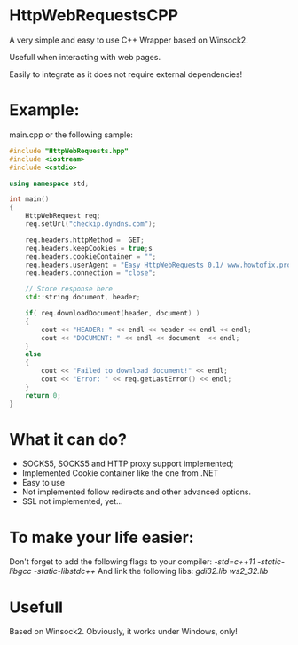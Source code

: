 # HttpWebRequestsCPP

A very simple and easy to use C++ Wrapper based on Winsock2.

Usefull when interacting with web pages.

Easily to integrate as it does not require external dependencies!

# Example:

main.cpp or the following sample:

```cpp
#include "HttpWebRequests.hpp"
#include <iostream>
#include <cstdio>

using namespace std;

int main()
{
    HttpWebRequest req;
    req.setUrl("checkip.dyndns.com");

    req.headers.httpMethod =  GET;
    req.headers.keepCookies = true;s
    req.headers.cookieContainer = "";
    req.headers.userAgent = "Easy HttpWebRequests 0.1/ www.howtofix.pro";
    req.headers.connection = "close";

    // Store response here
    std::string document, header;

    if( req.downloadDocument(header, document) )
    {
        cout << "HEADER: " << endl << header << endl << endl;
        cout << "DOCUMENT: " << endl << document  << endl;
    }
    else
    {
        cout << "Failed to download document!" << endl;
        cout << "Error: " << req.getLastError() << endl;
    }
    return 0;
}

```

# What it can do?

  * SOCKS5, SOCKS5 and HTTP proxy support implemented;
  * Implemented Cookie container like the one from .NET
  * Easy to use
  * Not implemented follow redirects and other advanced options. 
  * SSL not implemented, yet...
  
# To make your life easier:
Don't forget to add the following flags to your compiler: *-std=c++11 -static-libgcc -static-libstdc++*
And link the following libs: *gdi32.lib ws2_32.lib*
 
# Usefull 

Based on Winsock2. Obviously, it works under Windows, only!
